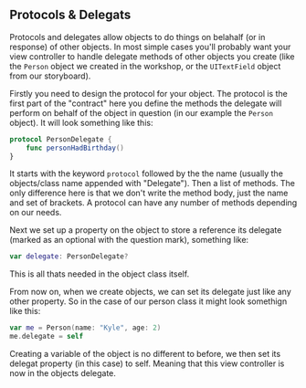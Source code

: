 ## Protocols & Delegats

Protocols and delegates allow objects to do things on belahalf (or in response) of other objects. In most simple cases you'll probably want your view controller to handle delegate methods of other objects you create (like the `Person` object we created in the workshop, or the `UITextField` object from our storyboard). 

Firstly you need to design the protocol for your object. The protocol is the first part of the "contract" here you define the methods the delegate will perform on behalf of the object in question (in our example the `Person` object). It will look something like this:

```swift
protocol PersonDelegate {
    func personHadBirthday()
}
```
It starts with the keyword `protocol` followed by the the name (usually the objects/class name appended with "Delegate"). Then a list of methods. The only difference here is that we don't write the method body, just the name and set of brackets. A protocol can have any number of methods depending on our needs. 

Next we set up a property on the object to store a reference its delegate (marked as an optional with the question mark), something like:

```swift
var delegate: PersonDelegate?
```
This is all thats needed in the object class itself.

From now on, when we create objects, we can set its delegate just like any other property. So in the case of our person class it might look somethign like this:

```swift 
var me = Person(name: "Kyle", age: 2)
me.delegate = self
```
Creating a variable of the object is no different to before, we then set its delegat property (in this case) to self. Meaning that this view controller is now in the objects delegate. 














